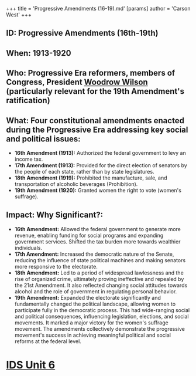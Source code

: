 +++
 title = 'Progressive Amendments (16-19).md'
[params]
	author = 'Carson West'
+++
## ID: Progressive Amendments (16th-19th)

## When: 1913-1920

## Who:  Progressive Era reformers, members of Congress, President [Woodrow Wilson](./../woodrow-wilson/) (particularly relevant for the 19th Amendment's ratification)

## What:  Four constitutional amendments enacted during the Progressive Era addressing key social and political issues:

* **16th Amendment (1913):** Authorized the federal government to levy an income tax.
* **17th Amendment (1913):** Provided for the direct election of senators by the people of each state, rather than by state legislatures.
* **18th Amendment (1919):** Prohibited the manufacture, sale, and transportation of alcoholic beverages (Prohibition).
* **19th Amendment (1920):** Granted women the right to vote (women's suffrage).


## Impact: Why Significant?:

* **16th Amendment:** Allowed the federal government to generate more revenue, enabling funding for social programs and expanding government services.  Shifted the tax burden more towards wealthier individuals.
* **17th Amendment:** Increased the democratic nature of the Senate, reducing the influence of state political machines and making senators more responsive to the electorate.
* **18th Amendment:** Led to a period of widespread lawlessness and the rise of organized crime, ultimately proving ineffective and repealed by the 21st Amendment.  It also reflected changing social attitudes towards alcohol and the role of government in regulating personal behavior.
* **19th Amendment:**  Expanded the electorate significantly and fundamentally changed the political landscape, allowing women to participate fully in the democratic process. This had wide-ranging social and political consequences, influencing legislation, elections, and social movements.  It marked a major victory for the women's suffrage movement.  The amendments collectively demonstrate the progressive movement's success in achieving meaningful political and social reforms at the federal level.

# [IDS Unit 6](./../ids-unit-6/)